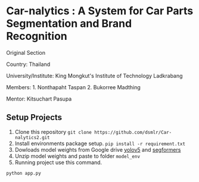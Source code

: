 # Car-nalytics : A System for Car Parts Segmentation and Brand Recognition

Original Section <p>
Country: Thailand <p>
University/Institute: King Mongkut's Institute of Technology Ladkrabang <p>

Members:	1. Nonthapaht Taspan 2. Bukorree Madthing

Mentor: 	Kitsuchart Pasupa

## Setup Projects
1. Clone this repository `git clone https://github.com/dsmlr/Car-nalytics2.git`
1. Install environments package setup. 
`pip install -r requirement.txt ` 
2. Dowloads model weights from Google drive [yolov5](https://drive.google.com/file/d/1-8tgADvOHK72j0D74YiuXU1qGhoBX3tF/view) and [segformers](https://drive.google.com/drive/folders/1F3g58XMaDxYFDy6vmPdnaIrX_lBpS6mj) 
3. Unzip model weights and paste to folder `model_env` 
4. Running project use this command.
```
python app.py
```

